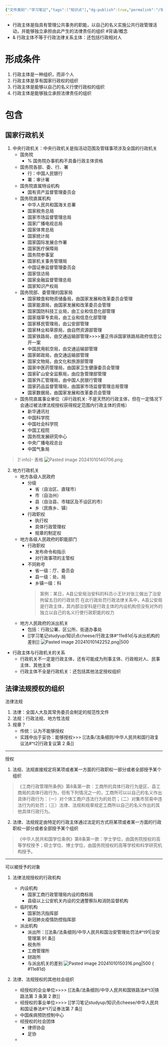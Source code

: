 ```yaml
---
{"文件类别":"学习笔记","tags":["知识点"],"dg-publish":true,"permalink":"/学习笔记studyup/知识点cheese/行政主体/","dgPassFrontmatter":true,"noteIcon":"","created":"2024-09-19T14:12:05.093+08:00","updated":"2024-10-10T15:19:05.943+08:00"}
---
```


- 行政主体是指具有管理公共事务的职能，以自己的名义实施公共行政管理活动，并能够独立承担由此产生的法律责任的组织 #背诵/概念 
- & 行政主体不等于行政法律关系主体：还包括行政相对人
# 形成条件
1. 行政主体是一种组织，而非个人
2. 行政主体是享有国家行政权的组织
3. 行政主体是能够以自己的名义行使行政权的组织
4. 行政主体是能够独立承担法律责任的组织
# 包含
## 国家行政机关

1. 中央行政机关：中央行政机关是指活动范围及管辖事项涉及全国的行政机关
	- 国务院
		-  % 国务院办事机构不具备行政主体资格
	- 国务院各部、委、行、署
		- 行：中国人民银行
		- 署：审计署
	- 国务院直属特设机构
		- 国有资产监督管理委员会
	- 国务院直属机构
		- 中华人民共和国海关总署 
		- 国家税务总局 
		- 国家市场监督管理总局
		- 国家广播电视总局 
		- 国家体育总局 
		- 国家统计局 
		- 国家国际发展合作署 
		- 国家医疗保障局 
		- 国务院参事室 
		- 国家机关事务管理局
		- 中国证券监督管理委员会
		- 国家信访局
		- 国家金融监督管理总局 
		- 国家知识产权局
	- 国务院部、委管理的国家局
		- 国家粮食和物资储备局，由国家发展和改革委员会管理
		- 国家能源局，由国家发展和改革委员会管理
		- 国家国防科技工业局，由工业和信息化部管理
		- 国家烟草专卖局，由工业和信息化部管理
		- 国家移民管理局，由公安部管理
		- 国家林业和草原局，由自然资源部管理
		- 国家铁路局，由交通运输部管理>>>>董正伟诉国家铁路局政府信息公开一案
		- 中国民用航空局，由交通运输部管理
		- 国家邮政局，由交通运输部管理
		- 国家文物局，由文化和旅游部管理
		- 国家中医药管理局，由国家卫生健康委员会管理
		- 国家矿山安全监察局，由应急管理部管理
		- 国家外汇管理局，由中国人民银行管理
		- 国家药品监督管理局，由国家市场监督管理总局管理
		- 国家数据局，由国家发展和改革委员会管理
	- 国务院直属事业单位（非行政机关: 不是天然的行政主体，但在一定情况下会通过被法律法规授权获得规定范围内行政主体的资格）
		- 新华通讯社 
		- 中国科学院 
		- 中国社会科学院 
		- 中国工程院 
		- 国务院发展研究中心 
		- 中央广播电视总台 
		- 中国气象局 

>[! info]-  表格
>![Pasted image 20241010140706.png](/img/user/%E8%BF%90%E8%A1%8C%E6%9D%82/%E9%99%84%E4%BB%B6/Pasted%20image%2020241010140706.png)

2. 地方行政机关
	- 地方各级人民政府
		- 分级
			- 省（自治区、直辖市）
			- 市（自治州）
			- 县（自治县、市辖区及不设区的市）
			- 乡（民族乡、镇）
		- 行政职权
			- 执行权
			- 具体行政管理权
			- 规章的制定权
	- 地方各级人民政府的职能部门
		- 行政职权
			- 发布命令和指示
			- 对行政事项的主管权
		- 不同称号
			- 省一级：厅、委员会
			- 县一级：处、局
			- 乡镇一级：科
			>案例：某日，A县公安局治安科的科员小王针对张三做出了治安拘留五日的行政处罚
			>在此行政处罚行政法律关系中，A县公安局是行政主体，其内部治安科是行政主体的内设机构但没有对外的独立以自己的名义行使行政职能的权力
	- 地方人民政府的派出机关
		- 包括：行政公署、区公所、街道办事处
		- [[学习笔记studyup/知识点cheese/行政主体#^11e81d\|与派出机构的差别]]
		 ![Pasted image 20241010142252.png|500](/img/user/%E8%BF%90%E8%A1%8C%E6%9D%82/%E9%99%84%E4%BB%B6/Pasted%20image%2020241010142252.png)
- 行政主体与行政机关的关系
	- 行政机关不一定是行政主体，还有可能成为刑事主体、行政相对人、民事主体、其他主体
	- 行政主体不全是行政机关：还包括其他法定授权组织
## 法律法规授权的组织
法律法规
1. 法律：全国人大及其常务委员会制定的规范性文件
2. 法规：行政法规、地方性法规
3. 规章？
	- 传统：认为不能够授权
	- 实践中出于妥协：能够授权>>> [[法条/法条细则/中华人民共和国行政复议法#^t2\|行政复议第 2 条]]
---
授权
1. 法规、法规直接规定将某项或者某一方面的行政职权一部分或者全部授予某个组织
>《工商行政管理所条例》第8条第一款：工商所的具体行政行为是区、县工商局的具体行政行为，但有下列情况之一的，工商所可以以自己的名义作出具体行政行为：（一）对个体工商户违法行为的处罚；（二）对集市贸易中违法行为的处罚；（三）法律、法规和规章规定工商所以自己的名义作出的其他具体行政行为。
2. 法律、法规规定由特定的行政主体通过法定的方式将某项或者某一方面的行政职权一部分或者全部授予某个组织
>《中华人民共和国学位条例》第8条第一款：学士学位，由国务院授权的高等学校授予；硕士学位、博士学位，由国务院授权的高等学校和科学研究机构授予。
---
可以被授予的对象
1. 法律法规授权的行政机构
	- 内设机构
		- 国家工商行政管理局内设的商标局
		- 县级以上公安机关内设的交通警察队和消防监督机构
	- 临时机构
		- 国家防汛指挥部
		- 新冠肺炎疫情防控指挥部
	- 派出机构
		- 派出所：[[法条/法条细则/中华人民共和国治安管理处罚法#^t91\|治安管理第 91 条]]
		- 税务所
		- 工商管理所
		- 财政所
		- 与派出机关的差别
		 ![Pasted image 20241010150316.png|500](/img/user/%E8%BF%90%E8%A1%8C%E6%9D%82/%E9%99%84%E4%BB%B6/Pasted%20image%2020241010150316.png)
{ #11e81d}

2. 法律、法规授权的其他社会组织
	- 经授权的企业单位>>>> [[法条/法条细则/中华人民共和国铁路法#^t3\|铁路法第 3 条第 2 款]]
	- 经授权的事业单位>>>> [[学习笔记studyup/知识点cheese/中华人民共和国证券法#^t7\|证券法第 7 条]]
	- 中国疾病预防控制中心
	- 经授权的社会团体
		- 律师协会
		- 足协
	- 